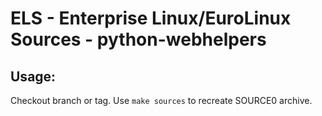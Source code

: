 # ELS - Enterprise Linux/EuroLinux Sources - python-webhelpers
 
## Usage:
  Checkout branch or tag. Use `make sources` to recreate  SOURCE0 archive.
